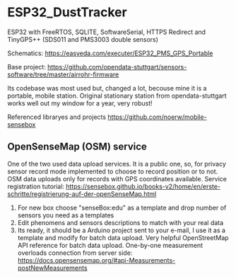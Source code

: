 # ESP32_DustTracker
ESP32 with FreeRTOS, SQLITE, SoftwareSerial, HTTPS Redirect and TinyGPS++ (SDS011 and PMS3003 double sensors)

Schematics:
https://easyeda.com/executer/ESP32_PMS_GPS_Portable

Base project:
https://github.com/opendata-stuttgart/sensors-software/tree/master/airrohr-firmware

Its codebase was most used but, changed a lot, becouse mine it is a portable, mobile station.
Original stationary station from opendata-stuttgart works well out my window for a year, very robust!

Referenced libraryes and projects
https://github.com/noerw/mobile-sensebox


OpenSenseMap (OSM) service
---------------------------------
One of the two used data upload services. It is a public one, so, for privacy sensor record mode implemented to choose to record position or to not. OSM data uploads only for records with GPS coordinates available.
Service registration tutorial:
https://sensebox.github.io/books-v2/home/en/erste-schritte/registrierung-auf-der-openSenseMap.html
1) For new box choose "senseBox:edu" as a template and drop number of sensors you need as a templates 
2) Edit phenomens and sensors descriptions to match with your real data
3) Its ready, it should be a Arduino project sent to your e-mail, I use it as a template and modify for batch data upload.
Very helpful OpenStreetMap API reference for batch data upload. One-by-one measurement overloads connection from server side:
https://docs.opensensemap.org/#api-Measurements-postNewMeasurements
